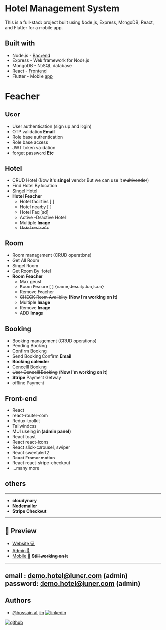  
# Hotel Management System

This is a full-stack project built using Node.js, Express, MongoDB, React, and Flutter for a mobile app.


## Built with
* Node.js - [Backend](https://github.com/jim-2000/node-hotel-backEnd)
* Express - Web framework for Node.js
* MongoDB - NoSQL database
* React - [Frontend](https://hotel-luner.vercel.app/)
* Flutter - Mobile [app](https://github.com/jim-2000/hotel-app)


# Feacher
## User
* User authentication (sign up and login)
* OTP validation __Email__
* Role base authentication
* Role base access
* JWT token validation
* forget password __Etc__

## Hotel
* CRUD Hotel (Now it's __singel__ vendor But we can use it ~~multivendor~~)
* Find Hotel By location
* Singel Hotel 
* __Hotel Feacher__
    * Hotel facilities [ ]
    * Hotel nearby [ ]
    * Hotel Faq [sd]
    * Active -Deactive Hotel
    * Multiple __Image__
    * ~~Hotel review's~~
## Room 
* Room management (CRUD operations)
* Get All Room 
* Singel Room
* Get Room By Hotel
* __Room Feacher__
    * Max geust
    * Room Feature [ ] {name,description,icon}
    * Remove Feacher
    * ~~CHECK Room Avaliblity~~ __(Now I'm working on it)__
    * Multiple __Image__
    * Remove __Image__
    * ADD __Image__

## Booking 
* Booking management (CRUD operations)
* Pending Booking 
* Confirm Booking 
* Send Booking Confirm __Email__
* __Booking calender__
* Cencelll Booking 
* ~~User Cencelll Booking~~ (__Now I'm working on it__)
* __Stripe__ Payment Getway
* offline Payment 

## Front-end 
* React
* react-router-dom
* Redux-toolkit
* Tailwindcss
* MUI useing in __(admin panel)__
* React toast
* React react-icons
* React slick-carousel, swiper
* React sweetalert2
* React Framer motion
* React react-stripe-checkout
* ...many more

## others
---
- __cloudynary__
- __Nodemailer__
- __Stripe Checkout__
---

## 🚀 Preview
* [Website 💻](https://hotel-luner.vercel.app/)
* [Admin 🧑](https://lively-belekoy-b9521b.netlify.app/dashboard/app)  
* [Mobile 📱](https://github.com/jim-2000/hotel-app) ~~__Still working on it__~~
- - - -
email : demo.hotel@luner.com (admin)
password: demo.hotel@luner.com (admin)
---

 




## Authors

- [@hossain al jim](https://www.github.com/jim-2000)
[![linkedin](https://img.shields.io/badge/linkedin-0A66C2?style=for-the-badge&logo=linkedin&logoColor=white)](https://www.linkedin.com/in/al-hossain-793a981bb/)

[![github](https://img.shields.io/badge/github-333?style=for-the-badge&logo=github&logoColor=white)](https://github.com/jim-2000)



